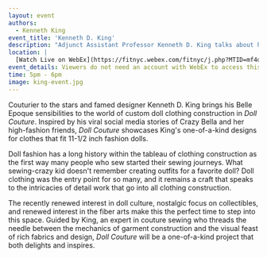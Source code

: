 ```yaml
---
layout: event
authors:
  - Kenneth King
event_title: 'Kenneth D. King'
description: "Adjunct Assistant Professor Kenneth D. King talks about his book, Doll Couture: Creating Custom Clothes Featuring the Story of Lola."
location: |
  [Watch Live on WebEx](https://fitnyc.webex.com/fitnyc/j.php?MTID=mf4d6df614c9dbe1cad3bd36359f3b6fe)
event_details: Viewers do not need an account with WebEx to access this event. After clicking the link, the event can be viewed either through your web browser or by downloading the WebEx desktop application. If this is your first time using WebEx, please plan on joining the event several minutes before the starting time to troubleshoot any issues.
time: 5pm - 6pm
image: king-event.jpg
---
```

Couturier to the stars and famed designer Kenneth D. King brings his Belle Epoque sensibilities to the world of custom doll clothing construction in _Doll Couture_. Inspired by his viral social media stories of Crazy Bella and her high-fashion friends, _Doll Couture_ showcases King's one-of-a-kind designs for clothes that fit 11-1/2 inch fashion dolls. 

Doll fashion has a long history within the tableau of clothing construction as the first way many people who sew started their sewing journeys. What sewing-crazy kid doesn't remember creating outfits for a favorite doll? Doll clothing was the entry point for so many, and it remains a craft that speaks to the intricacies of detail work that go into all clothing construction.

The recently renewed interest in doll culture, nostalgic focus on collectibles, and renewed interest in the fiber arts make this the perfect time to step into this space. Guided by King, an expert in couture sewing who threads the needle between the mechanics of garment construction and the visual feast of rich fabrics and design, _Doll Couture_ will be a one-of-a-kind project that both delights and inspires.
